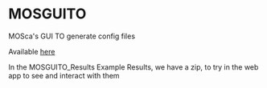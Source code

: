 # MOSGUITO
MOSca's GUI TO generate config files

Available [here](https://iquasere.github.io/MOSGUITO)

In the MOSGUITO_Results Example Results, we have a zip, to try in the web app to see and interact with them
